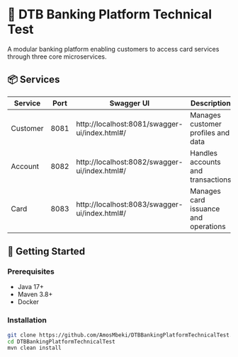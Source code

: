# 🏦 DTB Banking Platform Technical Test

A modular banking platform enabling customers to access card services through three core microservices.

## 📦 Services

| Service       | Port  | Swagger UI                                        | Description                          |
|---------------|-------|---------------------------------------------------|--------------------------------------|
| Customer      | 8081  | http://localhost:8081/swagger-ui/index.html#/     | Manages customer profiles and data   |
| Account       | 8082  | http://localhost:8082/swagger-ui/index.html#/     | Handles accounts and transactions    |
| Card          | 8083  | http://localhost:8083/swagger-ui/index.html#/     | Manages card issuance and operations |

## 🚀 Getting Started

### Prerequisites
- Java 17+
- Maven 3.8+
- Docker

### Installation
```bash
git clone https://github.com/AmosMbeki/DTBBankingPlatformTechnicalTest.git
cd DTBBankingPlatformTechnicalTest
mvn clean install
